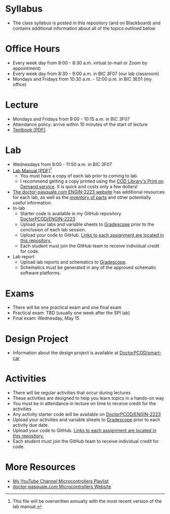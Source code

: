 # Syllabus

- The class syllabus is posted in this repository (and on Blackboard) and contains additional information about all of the topics outlined below

# Office Hours

- Every week day from 8:00 - 8:30 a.m. virtual (e-mail or Zoom by appointment)
- Every week day from 8:30 - 9:00 a.m. in BIC 3F07 (our lab classroom)
- Mondays and Fridays from 10:30 a.m. - 12:00 p.m. in BIC 3E01 (my office)

# Lecture

- Mondays and Fridays from 9:00 - 10:15 a.m. in BIC 3F07
- Attendance policy: arrive within 10 minutes of the start of lecture
- [Textbook [PDF]](https://doctor-pasquale.com/wp-content/uploads/2021/02/The-Yellow-Book.pdf)

# Lab

- Wednesdays from 9:00 - 11:50 a.m. in BIC 3F07
- [Lab Manual [PDF]](https://doctor-pasquale.com/wp-content/uploads/2023/05/ENGIN-2223-Lab-Manual.pdf)[^1]
  - You must have a copy of each lab prior to coming to lab.
  - I recommend getting a copy printed using the [COD Library's Print on Demand service](https://library.cod.edu/pod). It is quick and costs only a few dollars!
- [The doctor-pasquale.com ENGIN-2223 website](https://doctor-pasquale.com/engin-2223/) has additional resources for each lab, as well as the [inventory of parts](https://doctor-pasquale.com/inventory/) and other potentially useful information.
- In-lab
  - Starter code is available in my GitHub repository [DoctorPCOD/ENGIN-2223](https://github.com/DoctorPCOD/DoctorPCOD/tree/6f21da729cd6a4dab8427e037235eb086b933f8a/ENGIN-2223)
  - Upload your labs and variable sheets to [Gradescope](https://www.gradescope.com) prior to the conclusion of each lab session.
  - Upload your code to GitHub. [Links to each assignment are located in this repository.](https://github.com/DoctorPCOD/DoctorPCOD/blob/e4edeb304172acf5bd9781e13e47b4f6a79a00f6/2024-spring/github-submission-links.md)
  - Each student must join the GitHub team to receive individual credit for code.
- Lab report
  - Upload lab reports and schematics to [Gradescope](https://www.gradescope.com).
  - Schematics must be generated in any of the approved schematic software platforms.

[^1]: This file will be overwritten annually with the most recent version of the lab manual.

# Exams

- There will be one practical exam and one final exam
- Practical exam: TBD (usually one week after the SPI lab)
- Final exam: Wednesday, May 15

# Design Project

- Information about the design project is available at [DoctorPCOD/smart-car](https://github.com/DoctorPCOD/DoctorPCOD/tree/6f21da729cd6a4dab8427e037235eb086b933f8a/smart-car)

# Activities

- There will be regular activities that occur during lectures
- These activities are designed to help you learn topics in a hands-on way
- You must be in attendance in lecture on time to receive credit for the activities
- Any activity starter code will be available on [DoctorPCOD/ENGIN-2223](https://github.com/DoctorPCOD/DoctorPCOD/tree/6f21da729cd6a4dab8427e037235eb086b933f8a/ENGIN-2223)
- Upload your activities and variable sheets to [Gradescope](https://www.gradescope.com) prior to each activity due date.
- Upload your code to GitHub. [Links to each assignment are located in this repository.](https://github.com/DoctorPCOD/DoctorPCOD/blob/e4edeb304172acf5bd9781e13e47b4f6a79a00f6/2024-spring/github-submission-links.md)
- Each student must join the GitHub team to receive individual credit for code.

# More Resources

- [My YouTube Channel Microcontrollers Playlist](https://www.youtube.com/playlist?list=PLo9WFV9pBhDtbcmTBeia_KIwWqLGu44GF)
- [doctor-pasquale.com Microcontrollers Website](https://doctor-pasquale.com/engin-2223/)
